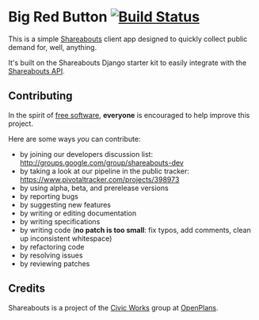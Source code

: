 Big Red Button [![Build Status](https://secure.travis-ci.org/openplans/bigredbutton.png)](http://travis-ci.org/openplans/bigredbutton)
==============================

This is a simple [Shareabouts](https://github.com/openplans/shareabouts) client
app designed to quickly collect public demand for, well, anything.

It's built on the Shareabouts Django starter kit to easily integrate with the
[Shareabouts API](https://github.com/openplans/shareabouts-api).

Contributing
------------
In the spirit of [free software](http://www.fsf.org/licensing/essays/free-sw.html), **everyone** is encouraged to help improve this project.

Here are some ways *you* can contribute:

* by joining our developers discussion list: http://groups.google.com/group/shareabouts-dev
* by taking a look at our pipeline in the public tracker: https://www.pivotaltracker.com/projects/398973
* by using alpha, beta, and prerelease versions
* by reporting bugs
* by suggesting new features
* by writing or editing documentation
* by writing specifications
* by writing code (**no patch is too small**: fix typos, add comments, clean up inconsistent whitespace)
* by refactoring code
* by resolving issues
* by reviewing patches

Credits
-------------
Shareabouts is a project of the [Civic Works](http://openplans.org/initiatives/civic-works/) group at [OpenPlans](http://openplans.org).
